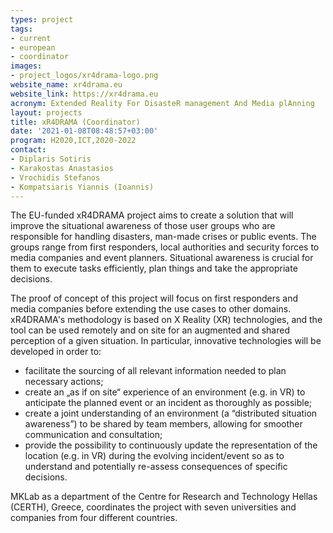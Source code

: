 ```yaml
---
types: project
tags:
- current
- european
- coordinator
images:
- project_logos/xr4drama-logo.png
website_name: xr4drama.eu
website_link: https://xr4drama.eu
acronym: Extended Reality For DisasteR management And Media plAnning
layout: projects
title: xR4DRAMA (Coordinator)
date: '2021-01-08T08:48:57+03:00'
program: H2020,ICT,2020-2022
contact:
- Diplaris Sotiris
- Karakostas Anastasios
- Vrochidis Stefanos
- Kompatsiaris Yiannis (Ioannis)
---
```

<p>
The EU-funded xR4DRAMA project aims to create a solution that will improve the situational awareness of those user groups who are responsible for handling disasters, man-made crises or public events. The groups range from first responders, local authorities and security forces to media companies and event planners. Situational awareness is crucial for them to execute tasks efficiently, plan things and take the appropriate decisions.
</p>
<p>
The proof of concept of this project will focus on first responders and media companies before extending the use cases to other domains. xR4DRAMA's methodology is based on X Reality (XR) technologies, and the tool can be used remotely and on site for an augmented and shared perception of a given situation. In particular, innovative technologies will be developed in order to:
<ul>
<li>facilitate the sourcing of all relevant information needed to plan necessary actions;</li>
<li>create an „as if on site“ experience of an environment (e.g. in VR) to anticipate the planned event or an incident as thoroughly as possible;</li>
<li>create a joint understanding of an environment (a “distributed situation awareness”) to be shared by team members, allowing for smoother communication and consultation;</li>
<li>provide the possibility to continuously update the representation of the location (e.g. in VR) during the evolving incident/event so as to understand and potentially re-assess consequences of specific decisions.</li>
</ul>
</p>
<p>
MKLab as a department of the Centre for Research and Technology Hellas (CERTH), Greece, coordinates the project with seven universities and companies from four different countries.
</p>
